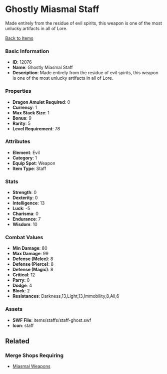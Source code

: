 # Ghostly Miasmal Staff

Made entirely from the residue of evil spirits, this weapon is one of the most unlucky artifacts in all of Lore. 

[Back to Items](../items.md)

### Basic Information

- **ID**: 12076
- **Name**: Ghostly Miasmal Staff
- **Description**: Made entirely from the residue of evil spirits, this weapon is one of the most unlucky artifacts in all of Lore. 

### Properties

- **Dragon Amulet Required**: 0
- **Currency**: 1
- **Max Stack Size**: 1
- **Bonus**: 9
- **Rarity**: 5
- **Level Requirement**: 78

### Attributes

- **Element**: Evil
- **Category**: 1
- **Equip Spot**: Weapon
- **Item Type**: Staff

### Stats

- **Strength**: 0
- **Dexterity**: 0
- **Intelligence**: 13
- **Luck**: -5
- **Charisma**: 0
- **Endurance**: 7
- **Wisdom**: 10

### Combat Values

- **Min Damage**: 80
- **Max Damage**: 99
- **Defense (Melee)**: 8
- **Defense (Pierce)**: 8
- **Defense (Magic)**: 8
- **Critical**: 12
- **Parry**: 0
- **Dodge**: 4
- **Block**: 2
- **Resistances**: Darkness,13,Light,13,Immobility,8,All,6

### Assets

- **SWF File**: items/staffs/staff-ghost.swf
- **Icon**: staff

## Related

### Merge Shops Requiring

- [Miasmal Weapons](../merge-shops/85-miasmal-weapons.md)

